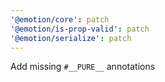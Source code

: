 ```yaml
---
'@emotion/core': patch
'@emotion/is-prop-valid': patch
'@emotion/serialize': patch
---
```


Add missing `#__PURE__` annotations
